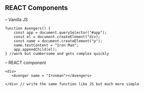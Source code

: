 ## REACT Components

– Vanilla JS

```
function Avengers() {
    const app = document.querySelector("#app");
    const el = document.createElement("div);
    const name = document.createElement("p");
    name.textContent = "Iron Man";
    app.appendChild(el);
} //work but cumbersome and gets complex quickly

```

– REACT component

```
<div>
   <Avenger name = "Ironman"></Avengers>

</div> // write the same function like JS but much more simple
```